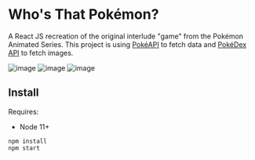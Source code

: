 # Who's That Pokémon?

A React JS recreation of the original interlude "game" from the Pokémon Animated Series. This project is using [PokéAPI](https://pokeapi.co/) to fetch data and [PokéDex API](https://pokedevs.gitbook.io/pokedex/) to fetch images.

![image](https://user-images.githubusercontent.com/54223082/120942187-9c863a00-c6fd-11eb-97aa-f4f09c0ae2c3.png)
![image](https://user-images.githubusercontent.com/54223082/120942190-a14aee00-c6fd-11eb-98bb-645923f5ea2d.png)
![image](https://user-images.githubusercontent.com/54223082/120942199-b45dbe00-c6fd-11eb-82f7-49803660c6ed.png)

## Install

Requires:

- Node 11+

```
npm install
npm start
```
